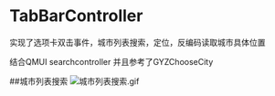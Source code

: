 # TabBarController
实现了选项卡双击事件，城市列表搜索，定位，反编码读取城市具体位置

结合QMUI searchcontroller 并且参考了GYZChooseCity

##城市列表搜索
![城市列表搜索.gif](https://github.com/myruntime/TabBarController/blob/master/TabBarController/gif/示例.gif)
